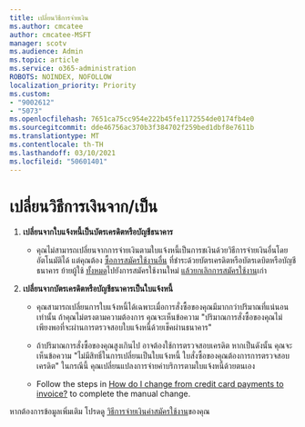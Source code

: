 ```yaml
---
title: เปลี่ยนวิธีการจ่ายเงิน
ms.author: cmcatee
author: cmcatee-MSFT
manager: scotv
ms.audience: Admin
ms.topic: article
ms.service: o365-administration
ROBOTS: NOINDEX, NOFOLLOW
localization_priority: Priority
ms.custom:
- "9002612"
- "5073"
ms.openlocfilehash: 7651ca75cc954e222b45fe1172554de0174fb4e0
ms.sourcegitcommit: dde46756ac370b3f384702f259bed1dbf8e7611b
ms.translationtype: MT
ms.contentlocale: th-TH
ms.lasthandoff: 03/10/2021
ms.locfileid: "50601401"
---
```

# <a name="change-payment-method-fromto"></a>เปลี่ยนวิธีการเงินจาก/เป็น

1. **เปลี่ยนจากใบแจ้งหนี้เป็นบัตรเครดิตหรือบัญชีธนาคาร**

    - คุณไม่สามารถเปลี่ยนจากการจ่ายเงินตามใบแจ้งหนี้เป็นการชเงินด้วยวิธีการจ่ายเงินอื่นโดยอัตโนมัติได้ แต่คุณต้อง [ซื้อการสมัครใช้งานอื่น](https://docs.microsoft.com/microsoft-365/commerce/try-or-buy-microsoft-365#buy-a-different-subscription) ที่ชําระด้วยบัตรเครดิตหรือบัตรเดบิตหรือบัญชีธนาคาร ย้ายผู้ใช้ [ทั้งหมด](https://docs.microsoft.com/microsoft-365/commerce/subscriptions/move-users-different-subscription)ไปยังการสมัครใช้งานใหม่ [แล้วยกเลิกการสมัครใช้งาน](https://docs.microsoft.com/microsoft-365/commerce/subscriptions/cancel-your-subscription)เก่า

2. **เปลี่ยนจากบัตรเครดิตหรือบัญชีธนาคารเป็นใบแจ้งหนี้**

    - คุณสามารถเปลี่ยนการใบแจ้งหนี้ได้เฉพาะเมื่อการสั่งซื้อของคุณมีมากกว่าปริมาณที่แน่นอนเท่านั้น ถ้าคุณไม่ตรงตามความต้องการ คุณจะเห็นข้อความ "ปริมาณการสั่งซื้อของคุณไม่เพียงพอที่จะผ่านการตรวจสอบใบแจ้งหนี้ด้วยเช็คผ่านธนาคาร"

    - ถ้าปริมาณการสั่งซื้อของคุณสูงเกินไป อาจต้องใช้การตรวจสอบเครดิต หากเป็นดังนั้น คุณจะเห็นข้อความ "ไม่มีสิทธิ์ในการเปลี่ยนเป็นใบแจ้งหนี้ ใบสั่งซื้อของคุณต้องการการตรวจสอบเครดิต" ในกรณีนี้ คุณเปลี่ยนแปลงการจ่ายค่าบริการตามใบแจ้งหนี้ด้วยตนเอง

    - Follow the steps in [How do I change from credit card payments to invoice?](how-do-i-change-from-credit-card-payments-to-invoice.md) to complete the manual change.

หากต้องการข้อมูลเพิ่มเติม โปรดดู [วิธีการจ่ายเงินค่าสมัครใช้งาน](https://docs.microsoft.com/microsoft-365/commerce/billing-and-payments/pay-for-your-subscription)ของคุณ
